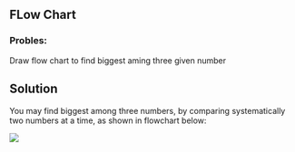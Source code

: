 ## FLow Chart

### Probles:

Draw flow chart to find biggest aming three given number

## Solution

You may find biggest among three numbers, by comparing systematically two numbers at a time, as shown in flowchart below:

[![](https://mermaid.ink/img/eyJjb2RlIjoiZ3JhcGggVERcbjEoW1N0YXJ0XSkgLS0-IDJbXCJhIOKGkCB4PGJyLz4gYiDihpAgeTxici8-YyDihpAgejxici8-XCJdXG4yIC0tPiAze2EgPiBifVxuMyAtLT58WWVzfCA0e2EgPiBjfVxuNCAtLT58Tm98IDhbL091dHB1dCBjL11cbjQgLS0-IHxZZXN8IDZbL091dHB1dCBhL11cbjMgLS0-fE5vfCA1e2IgPiBjfVxuNSAtLT4gfE5vfCA2XG41IC0tPiB8WWVzfCA3Wy9PdXRwdXQgYi9dXG43IC0tPiA5KFtTdG9wXSlcbjYgLS0-IDlcbjggLS0-IDlcbiIsIm1lcm1haWQiOnsidGhlbWUiOiJkZWZhdWx0In0sInVwZGF0ZUVkaXRvciI6ZmFsc2V9)](https://mermaid-js.github.io/mermaid-live-editor/#/edit/eyJjb2RlIjoiZ3JhcGggVERcbjEoW1N0YXJ0XSkgLS0-IDJbXCJhIOKGkCB4PGJyLz4gYiDihpAgeTxici8-YyDihpAgejxici8-XCJdXG4yIC0tPiAze2EgPiBifVxuMyAtLT58WWVzfCA0e2EgPiBjfVxuNCAtLT58Tm98IDhbL091dHB1dCBjL11cbjQgLS0-IHxZZXN8IDZbL091dHB1dCBhL11cbjMgLS0-fE5vfCA1e2IgPiBjfVxuNSAtLT4gfE5vfCA2XG41IC0tPiB8WWVzfCA3Wy9PdXRwdXQgYi9dXG43IC0tPiA5KFtTdG9wXSlcbjYgLS0-IDlcbjggLS0-IDlcbiIsIm1lcm1haWQiOnsidGhlbWUiOiJkZWZhdWx0In0sInVwZGF0ZUVkaXRvciI6ZmFsc2V9)

